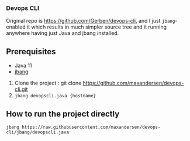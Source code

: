### Devops CLI

Original repo is https://github.com/Gerben/devops-cli, and I just `jbang`-enabled it which results in much simpler source tree and it running anywhere having just Java and jbang installed.

## Prerequisites

- Java 11
- [jbang](https://github.com/maxandersen/jbang)

1. Clone the project : git clone https://github.com/maxandersen/devops-cli.git
2. `jbang devopscli.java {hostname}`

## How to run the project directly

`jbang https://raw.githubusercontent.com/maxandersen/devops-cli/jbang/devopscli.java`
